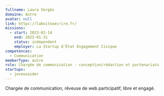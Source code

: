 ```yaml
---
fullname: Laura Vergès
domaine: Autre
avatar: null
link: https://laboiteaecrire.fr/
missions:
  - start: 2023-02-14
    end: 2025-01-31
    status: independent
    employer: La Startup d'État Engagement Civique
competences:
  - Communication
memberType: autre
role: Chargée de communication - conception/rédaction et partenariats
startups:
  - jeveuxaider
---
```

Chargée de communication, rêveuse de web participatif, libre et engagé.
